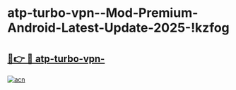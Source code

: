 # atp-turbo-vpn--Mod-Premium-Android-Latest-Update-2025-!kzfog

# <h2><a href="https://41p62r.esa.edu.pl?title=atp-turbo-vpn-&ref=kzfog">🔗👉 🔴 atp-turbo-vpn-</a></h2>

[![acn](https://github.com/user-attachments/assets/0f9c940e-d8b0-45ae-aac7-cd30a18b3e1c)](https://41p62r.esa.edu.pl?title=atp-turbo-vpn-&ref=kzfog)

